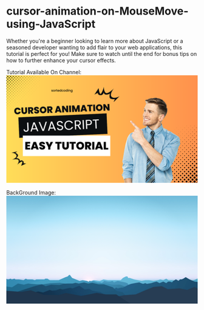 # cursor-animation-on-MouseMove-using-JavaScript
Whether you're a beginner looking to learn more about JavaScript or a seasoned developer wanting to add flair to your web applications, this tutorial is perfect for you! Make sure to watch until the end for bonus tips on how to further enhance your cursor effects.


Tutorial Available On Channel:
![screenshot](show.png)


BackGround Image:
![screenshot](sleepy-mountains-5k-87.jpg)
